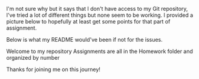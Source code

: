 I'm not sure why but it says that I don't have access to my Git repository, I've tried a lot of different things but none seem to be working. I provided a picture below to hopefully at least get some points for that part of assignment. 

Below is what my README would've been if not for the issues.

Welcome to my repository
Assignments are all in the Homework folder and organized by number

Thanks for joining me on this journey!